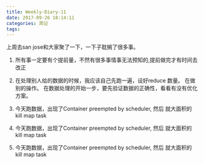 ```yaml
---
title: Weekly-Diary-11
date: 2017-09-26 18:14:11
categories: 周记
tags:
---
```

上周去san jose和大家聚了一下，一下子耽搁了很多事。

1. 所有事一定要有个提前量，不然有很多事情事无法预知的,提前做完才有时间去改正

2. 在处理别人给的数据的时候，我应该自己先跑一遍，设好reduce 数量。 在做别的操作。
在数据处理的开始一步，要先验证数据的正确性，看看有没有优化方案。

3. 今天跑数据，出现了Container preempted by scheduler, 然后 就大面积的kill map task

3. 今天跑数据，出现了Container preempted by scheduler, 然后 就大面积的kill map task

3. 今天跑数据，出现了Container preempted by scheduler, 然后 就大面积的kill map task
